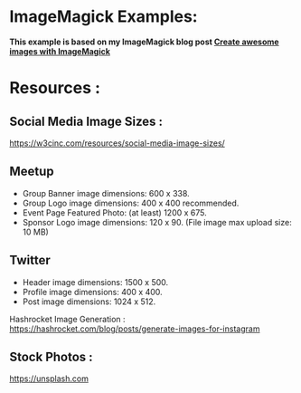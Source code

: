 
# ImageMagick Examples:
**This example is based on my ImageMagick blog post [Create awesome images with ImageMagick](https://www.cupofdev.com/create-awesome-images-with-imagemagick/)**

# Resources : 
## Social Media Image Sizes :
https://w3cinc.com/resources/social-media-image-sizes/

## Meetup
* Group Banner image dimensions: 600 x 338.
* Group Logo image dimensions: 400 x 400 recommended.
* Event Page Featured Photo: (at least) 1200 x 675.
* Sponsor Logo image dimensions: 120 x 90.
(File image max upload size: 10 MB)

## Twitter
* Header image dimensions: 1500 x 500.
* Profile image dimensions: 400 x 400.
* Post image dimensions: 1024 x 512.

Hashrocket Image Generation : https://hashrocket.com/blog/posts/generate-images-for-instagram

## Stock Photos : 
https://unsplash.com
